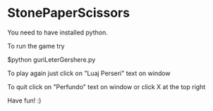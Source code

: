 # StonePaperScissors

You need to have installed python.


To run the game try 

$python guriLeterGershere.py


To play again just click on "Luaj Perseri" text on window


To quit click on "Perfundo" text on window or click X at the top right


Have fun! :)

